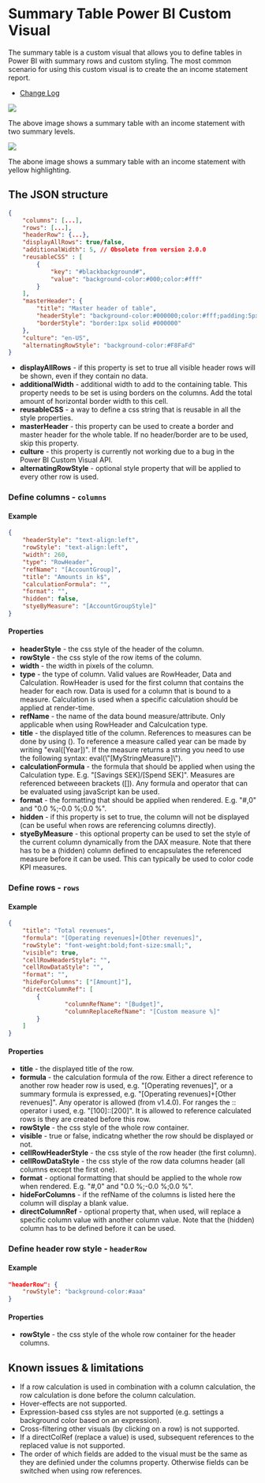# Summary Table Power BI Custom Visual

The summary table is a custom visual that allows you to define tables in Power BI with summary rows and custom styling. The most common scenario for using this custom visual is to create the an income statement report.
* [Change Log](ChangeLog.md)
 
![](samples/Screenshot2.png)

The above image shows a summary table with an income statement with two summary levels.

![](samples/Screenshot1.png)

The abone image shows a summary table with an income statement with yellow highlighting.

## The JSON structure
```json
{
	"columns": [...],
	"rows": [...],
	"headerRow": {...},
	"displayAllRows": true/false,
	"additionalWidth": 5, // Obsolete from version 2.0.0
	"reusableCSS" : [
		{
			"key": "#blackbackground#",
			"value": "background-color:#000;color:#fff"
		}
	],
	"masterHeader": {
		"title": "Master header of table",
		"headerStyle": "background-color:#000000;color:#fff;padding:5px",
		"borderStyle": "border:1px solid #000000"
	},
	"culture": "en-US",
	"alternatingRowStyle": "background-color:#F8FaFd"
}
```
* **displayAllRows** - if this property is set to true all visible header rows will be shown, even if they contain no data.
* **additionalWidth** - additional width to add to the containing table. This property needs to be set is using borders on the columns. Add the total amount of horizontal border width to this cell.
* **reusableCSS** - a way to define a css string that is reusable in all the style properties.
* **masterHeader** - this property can be used to create a border and master header for the whole table. If no header/border are to be used, skip this property.
* **culture** - this property is currently not working due to a bug in the Power BI Custom Visual API.
* **alternatingRowStyle** - optional style property that will be applied to every other row is used.

### Define columns - `columns`
#### Example
```json
{
	"headerStyle": "text-align:left",
	"rowStyle": "text-align:left",
	"width": 260,
	"type": "RowHeader",
	"refName": "[AccountGroup]", 
	"title": "Amounts in k$",
	"calculationFormula": "", 
	"format": "",
	"hidden": false,
	"styeByMeasure": "[AccountGroupStyle]"
}
```

#### Properties
* **headerStyle** - the css style of the header of  the column.
* **rowStyle** - the css style of the row items of the column.
* **width** - the width in pixels of the column.
* **type** - the type of column. Valid values are RowHeader, Data and Calculation. RowHeader is used for the first column that contains the header for each row. Data is used for a column that is bound to a measure. Calculation is used when a specific calculation should be applied at render-time.
* **refName** - the name of the data bound measure/attribute. Only applicable when using RowHeader and Calculcation type.
* **title** - the displayed title of the column. References to measures can be done by using 
(). To reference a measure called year can be made by writing "eval([Year])". If the measure returns a string you need to use the following syntax: eval(\\"[MyStringMeasure]\\").
* **calculationFormula** - the formula that should be applied when using the Calculation type. E.g. "[Savings SEK]/[Spend SEK]". Measures are referenced betweeen brackets ([]). Any formula and operator that can be evaluated using javaScript kan be used.
* **format** - the formatting that should be applied when rendered. E.g. "#,0" and "0.0 %;-0.0 %;0.0 %".
* **hidden** - if this property is set to true, the column will not be displayed (can be useful when rows are referencing columns directly).
* **styeByMeasure** - this optional property can be used to set the style of the current column dynamically from the DAX measure. Note that there has to be a (hidden) column defined to encapsulates the referenced measure before it can be used. This can typically be used to color code KPI measures.

### Define rows - `rows`
#### Example
```json
{
	"title": "Total revenues",
	"formula": "[Operating revenues]+[Other revenues]",
	"rowStyle": "font-weight:bold;font-size:small;",
	"visible": true,
	"cellRowHeaderStyle": "",
	"cellRowDataStyle": "",
	"format": "",
	"hideForColumns": ["[Amount]"],
	"directColumnRef": [
		{
				"columnRefName": "[Budget]",
				"columnReplaceRefName": "[Custom measure %]"
		}
	]
}
```

#### Properties
* **title** - the displayed title of the row.
* **formula** - the calculation formula of the row. Either a direct reference to another row header row is used, e.g. "[Operating revenues]", or a summary formula is expressed, e.g. "[Operating revenues]+[Other revenues]". Any operator is allowed (from v1.4.0). For ranges the :: operator i used, e.g. "[100]::[200]". It is allowed to reference calculated rows is they are created before this row.
* **rowStyle** - the css style of the whole row container.
* **visible** - true or false, indicatng whether the row should be displayed or not.
* **cellRowHeaderStyle** - the css style of the row header (the first column).
* **cellRowDataStyle** - the css style of the row data columns header (all columns except the first one).
* **format** - optional formatting that should be applied to the whole row when rendered. E.g. "#,0" and "0.0 %;-0.0 %;0.0 %". 
* **hideForColumns** - if the refName of the columns is listed here the column will display a blank value.
* **directColumnRef** - optional property that, when used, will replace a specific column value with another column value. Note that the (hidden) column has to be defined before it can be used.

### Define header row style - `headerRow`
#### Example
```json
"headerRow": {
	"rowStyle": "background-color:#aaa"
}
```
#### Properties
* **rowStyle** - the css style of the whole row container for the header columns.

## Known issues & limitations
* If a row calculation is used in combination with a column calculation, the row calculation is done before the column calculation.
* Hover-effects are not supported.
* Expression-based css styles are not supported (e.g. settings a background color based on an expression).
* Cross-filtering other visuals (by clicking on a row) is not supported.
* If a directColRef (replace a value) is used, subsequent references to the replaced value is not supported.
* The order of which fields are added to the visual must be the same as they are definied under the columns property. Otherwise fields can be switched when using row references.
